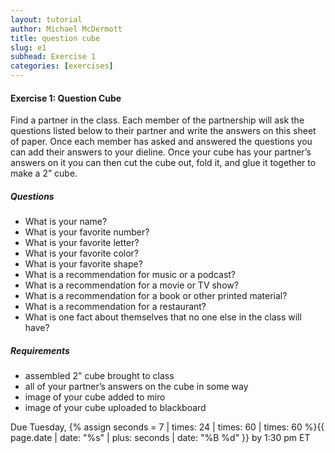 ```yaml
---
layout: tutorial
author: Michael McDermott
title: question cube
slug: e1
subhead: Exercise 1
categories: [exercises]
---
```

#### Exercise 1: Question Cube
Find a partner in the class. Each member of the partnership will ask the questions listed below to their partner and write the answers on this sheet of paper. Once each member has asked and answered the questions you can add their answers to your dieline. Once your cube has your partner’s answers on it you can then cut the cube out, fold it, and glue it together to make a 2” cube.

##### Questions
* What is your name?
* What is your favorite number?
* What is your favorite letter?
* What is your favorite color?
* What is your favorite shape?
* What is a recommendation for music or a podcast?
* What is a recommendation for a movie or TV show?
* What is a recommendation for a book or other printed material?
* What is a recommendation for a restaurant?
* What is one fact about themselves that no one else in the class will have?

##### Requirements
* assembled 2” cube brought to class
* all of your partner’s answers on the cube in some way
* image of your cube added to miro
* image of your cube uploaded to blackboard

<span class="due">Due Tuesday, {% assign seconds = 7 | times: 24 | times: 60 | times: 60 %}{{ page.date | date: "%s" | plus: seconds | date: "%B %d" }} by 1:30 pm ET</span>